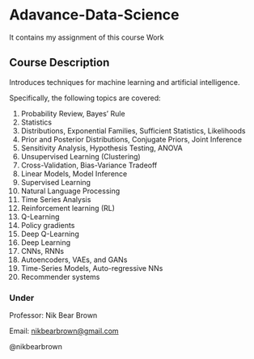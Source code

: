 # **Adavance-Data-Science**
It contains my assignment of this course Work

## Course Description

Introduces techniques for machine learning and artificial intelligence.

Specifically, the following topics are covered:
1.  Probability Review, Bayes’ Rule
2.  Statistics
3.  Distributions, Exponential Families, Sufficient Statistics, Likelihoods
4.  Prior and Posterior Distributions, Conjugate Priors, Joint Inference
5.  Sensitivity Analysis, Hypothesis Testing, ANOVA
6.  Unsupervised Learning (Clustering)
7.  Cross-Validation, Bias-Variance Tradeoff
8.  Linear Models, Model Inference
9.  Supervised Learning
10. Natural Language Processing
11. Time Series Analysis
12. Reinforcement learning (RL)
13. Q-Learning
14. Policy gradients
15. Deep Q-Learning
16. Deep Learning
17. CNNs, RNNs
18. Autoencoders, VAEs, and GANs
19. Time-Series Models, Auto-regressive NNs
20. Recommender systems


### **Under** 
Professor: Nik Bear Brown

Email: nikbearbrown@gmail.com

@nikbearbrown

